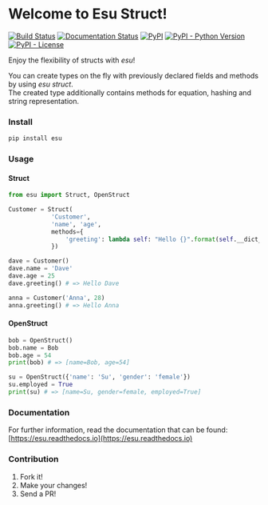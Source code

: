 # Welcome to Esu Struct!


[![Build Status](https://travis-ci.org/torokmark/esu.svg?branch=master)](https://travis-ci.org/torokmark/esu)
[![Documentation Status](https://readthedocs.org/projects/esu/badge/?version=latest)](https://esu.readthedocs.io/en/latest/)
[![PyPI](https://img.shields.io/pypi/v/esu.svg?color=blue)](https://pypi.org/project/esu/)
[![PyPI - Python Version](https://img.shields.io/pypi/pyversions/esu.svg)](https://github.com/torokmark/esu)
[![PyPI - License](https://img.shields.io/github/license/torokmark/esu)](https://github.com/torokmark/esu/blob/master/LICENSE.md)


Enjoy the flexibility of structs with *esu*!

You can create types on the fly with previously declared fields and methods by using *esu struct*.  
The created type additionally contains methods for equation, hashing and string representation.

### Install

```sh
pip install esu
```

### Usage

#### Struct

```py
from esu import Struct, OpenStruct

Customer = Struct(
            'Customer', 
            'name', 'age', 
            methods={
                'greeting': lambda self: "Hello {}".format(self.__dict__['name'])
            })

dave = Customer()
dave.name = 'Dave'
dave.age = 25
dave.greeting() # => Hello Dave 

anna = Customer('Anna', 28)
anna.greeting() # => Hello Anna
```

#### OpenStruct

```py
bob = OpenStruct()
bob.name = Bob
bob.age = 54
print(bob) # => [name=Bob, age=54]

su = OpenStruct({'name': 'Su', 'gender': 'female'})
su.employed = True
print(su) # => [name=Su, gender=female, employed=True]
```

### Documentation

For further information, read the documentation that can be found: [https://esu.readthedocs.io](https://esu.readthedocs.io)

### Contribution

1. Fork it!
2. Make your changes!
3. Send a PR!

